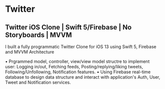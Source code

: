 # Twitter

## Twitter iOS Clone | Swift 5/Firebase | No Storyboards | MVVM

I built a fully programmatic Twitter Clone for iOS 13 using Swift 5, Firebase and MVVM Architecture

• Prgrammed model, controller, view/view model structre to implement user:
Logging in/out, 
Fetching feeds, 
Posting/replying/liking tweets, 
Following/Unfollowing,
Notification features.
• Using Firebase real-time database to design data structure and interact with application's Auth, User, Tweet and Notification services.
